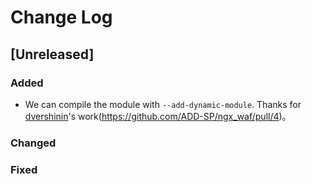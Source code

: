 # Change Log

## [Unreleased]

### Added

+ We can compile the module with `--add-dynamic-module`. Thanks for [dvershinin](https://github.com/dvershinin)'s work(https://github.com/ADD-SP/ngx_waf/pull/4)。

### Changed

### Fixed
